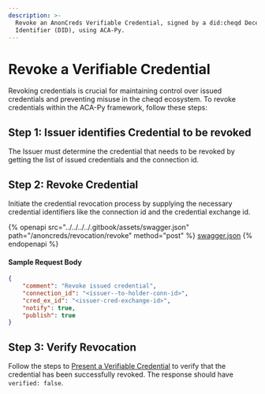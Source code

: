 ```yaml
---
description: >-
  Revoke an AnonCreds Verifiable Credential, signed by a did:cheqd Decentralized
  Identifier (DID), using ACA-Py.
---
```


# Revoke a Verifiable Credential

Revoking credentials is crucial for maintaining control over issued credentials and preventing misuse in the cheqd ecosystem. To revoke credentials within the ACA-Py framework, follow these steps:

## Step 1: Issuer identifies Credential to be revoked

The Issuer must determine the credential that needs to be revoked by getting the list of issued credentials and the connection id.

## Step 2: Revoke Credential

Initiate the credential revocation process by supplying the necessary credential identifiers like the connection id and the credential exchange id.

{% openapi src="../../../../.gitbook/assets/swagger.json" path="/anoncreds/revocation/revoke" method="post" %}
[swagger.json](../../../../.gitbook/assets/swagger.json)
{% endopenapi %}

#### Sample Request Body

```json
{
    "comment": "Revoke issued credential",
    "connection_id": "<issuer--to-holder-conn-id>",
    "cred_ex_id": "<issuer-cred-exchange-id>",
    "notify": true,
    "publish": true
}
```

## Step 3: Verify Revocation

Follow the steps to [Present a Verifiable Credential](present-credential.md) to verify that the credential has been successfully revoked. The response should have `verified: false`.
